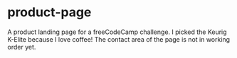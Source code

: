 # product-page

A product landing page for a freeCodeCamp challenge. I picked the Keurig K-Elite because I love coffee! The contact area of the page is not in working order yet. 
